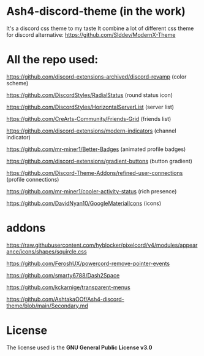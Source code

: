 # Ash4-discord-theme (in the work)
It's a discord css theme to my taste
It combine a lot of different css theme for discord
alternative: https://github.com/Slddev/ModernX-Theme

# All the repo used:

https://github.com/discord-extensions-archived/discord-revamp (color scheme) 

https://github.com/DiscordStyles/RadialStatus (round status icon) 

https://github.com/DiscordStyles/HorizontalServerList (server list) 

https://github.com/CreArts-Community/Friends-Grid (friends list) 

https://github.com/discord-extensions/modern-indicators (channel indicator) 

https://github.com/mr-miner1/Better-Badges (animated profile badges) 

https://github.com/discord-extensions/gradient-buttons (button gradient) 

https://github.com/Discord-Theme-Addons/refined-user-connections (profile connections) 

https://github.com/mr-miner1/cooler-activity-status (rich presence) 

https://github.com/DavidNyan10/GoogleMaterialIcons (icons) 

# addons

https://raw.githubusercontent.com/hyblocker/pixelcord/v4/modules/appearance/icons/shapes/squircle.css

https://github.com/FeroshUX/powercord-remove-pointer-events

https://github.com/smarty6788/Dash2Space

https://github.com/kckarnige/transparent-menus

https://github.com/AshtakaOOf/Ash4-discord-theme/blob/main/Secondary.md

# License
The license used is the **GNU General Public License v3.0**
